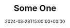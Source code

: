 ---
title: Some One
date: 2024-03-28T15:00:00+00:00
params:
  about: https://{{ .Site.BaseURL }}/about
  email: Some_One@mail.com
  social:
    github: 
---